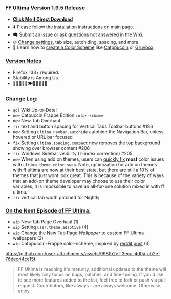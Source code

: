 ### <ins> FF Ultima Version 1.9.5 Release
- **[Click Me ⬇️ Direct Download](https://github.com/soulhotel/FF-ULTIMA/releases/download/1.9.5/ffultima1.9.5.zip)**
- ⬇️ Please follow the [installation instructions](https://github.com/soulhotel/FF-ULTIMA#installation) on main page.
- 🗨️ [Submit an issue](https://github.com/soulhotel/FF-ULTIMA/issues/new/choose) or ask questions not answered in [the Wiki](https://github.com/soulhotel/FF-ULTIMA/wiki).
- ⚙️ [Change settings](https://github.com/soulhotel/FF-ULTIMA/wiki/Settings), tab size, autohiding, spacing, and more.
- 🎨 Learn how to [create a Color Scheme](https://github.com/soulhotel/FF-ULTIMA/wiki/Create-a-Color-Scheme) like [Catppuccin](https://github.com/soulhotel/FF-ULTIMA/blob/next-release/theme/color-schemes/catppuccin/readme.md) or [Gruvbox](https://github.com/soulhotel/FF-ULTIMA/blob/next-release/theme/color-schemes/gruvbox-light/readme.md).

### <ins> Version Notes
- Firefox 133+ required.
- Stability is Among Us.
- 🎊🎆🎉🍰🦃🍽️🙏🎁🎉🎆🎊

### <ins> Change Log:
- `qol` Wiki Up-to-Date!
- `new` Catpuccin Frappe Edition *`color-scheme`*
- `new` New Tab Overhaul
- `fix` text and button spacing for Vertical Tabs Toolbar buttons #186
- `new` Setting `ultima.navbar.autohide` autohide the Navigation Bar, unless hovered or URL bar focused
- `fix` Setting `ultima.spacing.compact` now removes the top background showing over browser content #206
- `fix` Windows Sidebar visibility (z-index correction) #205
- `new` When using add on themes, users can [quickly fix](https://github.com/soulhotel/FF-ULTIMA/wiki/Using-Add%E2%80%90On-Themes) **most** color issues with `ultima.theme.color.swap`. Note, optimization for add on themes with ff ultima are now at their best state, but there are still a 10% of themes that just wont look great. This is because of the variety of ways that an add-on theme developer may choose to use their color variables, it is impossible to have an all-for-one solution mixed in with ff ultima.
- `fix` vertical tab width patched for Nightly

### <ins> On the Next Episode of FF Ultima:
- `wip` New Tab Page Overhaul (1)
- `wip` Setting `user.theme.adaptive` (4)
- `wip` Change the New Tab Page *Wallpaper* to custom FF Ultima wallpapers (2)
- `wip` Catppuccin-Frappe color-scheme, inspired by [reddit post](https://www.reddit.com/r/FirefoxCSS/comments/1gvrm1e/comment/ly69zbn/?utm_source=share&utm_medium=web3x&utm_name=web3xcss&utm_term=1&utm_content=share_button) (3)



https://github.com/user-attachments/assets/998fb2ef-3eca-4d0a-ab2e-76dec44cc15f



> FF Ultima is reaching it's maturity, additional updates to the theme will most likely only focus on bugs, patches, and fine-tuning. If you'd like to see more features added to the list, feel free to fork or push via pull request. Contributors, like always - are always welcome. Otherwise, enjoy.
